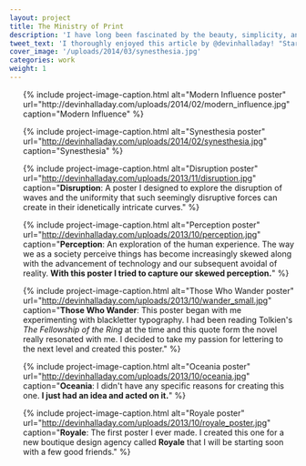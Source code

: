 ```yaml
---
layout: project
title: The Ministry of Print
description: 'I have long been fascinated by the beauty, simplicity, and effectiveness of French editorial design.<br><br>To work on my typography skills as well as venture into a new medium, I decided to begin designing a series of posters. I design a few every month, and I plan to begin selling them in 18x24 prints in early 2014.'
tweet_text: 'I thoroughly enjoyed this article by @devinhalladay! "Starting Fresh":'
cover_image: '/uploads/2014/03/synesthesia.jpg'
categories: work
weight: 1
---
```

<ul class="small-block-grid-1 large-block-grid-2">
  {% include project-image-caption.html alt="Modern Influence poster" url="http://devinhalladay.com/uploads/2014/02/modern_influence.jpg" caption="Modern Influence" %}

  {% include project-image-caption.html alt="Synesthesia poster" url="http://devinhalladay.com/uploads/2014/02/synesthesia.jpg" caption="Synesthesia" %}

  {% include project-image-caption.html alt="Disruption poster" url="http://devinhalladay.com/uploads/2013/11/disruption.jpg" caption="<strong>Disruption</strong>: A poster I designed to explore the disruption of waves and the uniformity that such seemingly disruptive forces can create in their idenetically intricate curves." %}

  {% include project-image-caption.html alt="Perception poster" url="http://devinhalladay.com/uploads/2013/10/perception.jpg" caption="<strong>Perception</strong>: An exploration of the human experience. The way we as a society perceive things has become increasingly skewed along with the advancement of technology and our subsequent avoidal of reality. <strong>With this poster I tried to capture our skewed perception.</strong>" %}

  {% include project-image-caption.html alt="Those Who Wander poster" url="http://devinhalladay.com/uploads/2013/10/wander_small.jpg" caption="<strong>Those Who Wander</strong>: This poster began with me experimenting with blackletter typography. I had been reading Tolkien's <i>The Fellowship of the Ring</i> at the time and this quote form the novel really resonated with me. I decided to take my passion for lettering to the next level and created this poster." %}

  {% include project-image-caption.html alt="Oceania poster" url="http://devinhalladay.com/uploads/2013/10/oceania.jpg" caption="<strong>Oceania</strong>: I didn't have any specific reasons for creating this one. <strong>I just had an idea and acted on it.</strong>" %}

  {% include project-image-caption.html alt="Royale poster" url="http://devinhalladay.com/uploads/2013/10/royale_poster.jpg" caption="<strong>Royale</strong>: The first poster I ever made. I created this one for a new boutique design agency called <strong>Royale</strong> that I will be starting soon with a few good friends." %}
</ul>